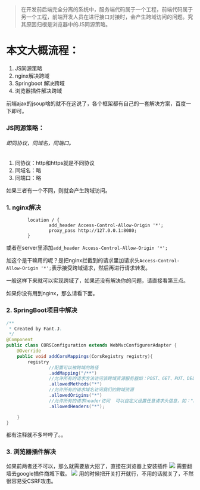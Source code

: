 >在开发前后端完全分离的系统中，服务端代码属于一个工程，前端代码属于另一个工程，前端开发人员在进行接口对接时，会产生跨域访问的问题。究其原因归根是浏览器中的JS同源策略。


# 本文大概流程：
1. JS同源策略
2. nginx解决跨域
3. Springboot 解决跨域
4. 浏览器插件解决跨域

前端ajax的jsoup啥的就不在这说了，各个框架都有自己的一套解决方案，百度一下即可。


###   JS同源策略：
######   即同协议，同域名，同端口。
1. 同协议：http和https就是不同协议
2. 同域名：略
3. 同端口：略

如果三者有一个不同，则就会产生跨域访问。


###   1. nginx解决
```
        location / {
                add_header Access-Control-Allow-Origin '*';
                proxy_pass http://127.0.0.1:8080;
        }

```
或者在server里添加`add_header Access-Control-Allow-Origin '*';`

加这个是干嘛用的呢？是把nginx拦截到的请求里加请求头`Access-Control-Allow-Origin '*';`表示接受跨域请求，然后再进行请求转发。

一般这样下来就可以实现跨域了，如果还没有解决你的问题，请直接看第三点。

如果你没有用到nginx，那么请看下面。

###   2. SpringBoot项目中解决
```java
/**
 * Created by Fant.J.
 */
@Component
public class CORSConfiguration extends WebMvcConfigurerAdapter {
    @Override
    public void addCorsMappings(CorsRegistry registry){
        registry
                //配置可以被跨域的路径
                .addMapping("/**")
                //允许所有的请求方法访问该跨域资源服务器如：POST、GET、PUT、DELETE等。
                .allowedMethods("*")
                //允许所有的请求域名访问我们的跨域资源
                .allowedOrigins("*")
                //允许所有的请求header访问  可以自定义设置任意请求头信息，如："X-YAUTH-TOKEN"
                .allowedHeaders("*");

    }
}

```
都有注释就不多哔哔了。。

###   3. 浏览器插件解决
如果前两者还不可以，那么就需要放大招了，直接在浏览器上安装插件
![](https://upload-images.jianshu.io/upload_images/5786888-1e19c0e8a075a48c.png?imageMogr2/auto-orient/strip%7CimageView2/2/w/1240)
需要翻墙去google插件商城下载。
![](https://upload-images.jianshu.io/upload_images/5786888-3f2243b60de0fc2c.png?imageMogr2/auto-orient/strip%7CimageView2/2/w/1240)
用的时候把开关打开就行，不用的话就关了，不然很容易受CSRF攻击。

